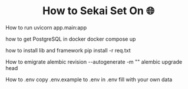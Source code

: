 <h1 align="center">How to Sekai Set On 🌐</h1>

How to run
    uvicorn app.main:app

how to get PostgreSQL in docker
    docker compose up

how to install lib and framework
    pip install -r req.txt

How to emigrate
    alembic revision --autogenerate -m ""
    alembic upgrade head

How to .env
    copy .env.example to .env
    in .env fill with your own data